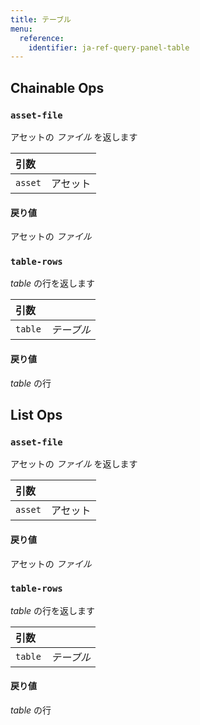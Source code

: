 ```yaml
---
title: テーブル
menu:
  reference:
    identifier: ja-ref-query-panel-table
---
```


## Chainable Ops
<h3 id="asset-file"><code>asset-file</code></h3>

アセットの _ファイル_ を返します

| 引数 |  |
| :--- | :--- |
| `asset` | アセット |

#### 戻り値
アセットの _ファイル_

<h3 id="table-rows"><code>table-rows</code></h3>

_table_ の行を返します

| 引数 |  |
| :--- | :--- |
| `table` | _テーブル_ |

#### 戻り値
_table_ の行


## List Ops
<h3 id="asset-file"><code>asset-file</code></h3>

アセットの _ファイル_ を返します

| 引数 |  |
| :--- | :--- |
| `asset` | アセット |

#### 戻り値
アセットの _ファイル_

<h3 id="table-rows"><code>table-rows</code></h3>

_table_ の行を返します

| 引数 |  |
| :--- | :--- |
| `table` | _テーブル_ |

#### 戻り値
_table_ の行